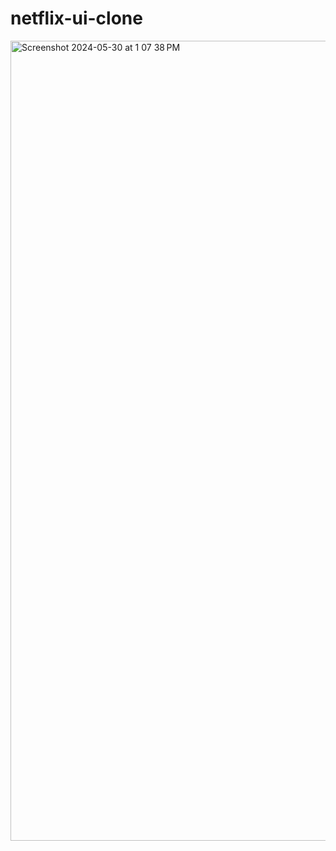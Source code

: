 # netflix-ui-clone
<img width="1280" alt="Screenshot 2024-05-30 at 1 07 38 PM" src="https://github.com/RANDOMMBEING/netflix-ui-clone/assets/165793932/2d3e2a1a-3db6-4bac-92ad-8e15b4bd8e53">
